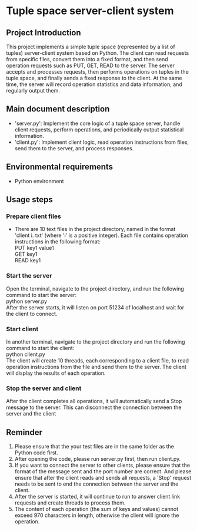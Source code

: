 # Tuple space server-client system
## Project Introduction
This project implements a simple tuple space (represented by a list of tuples) server-client system based on Python. 
The client can read requests from specific files, convert them into a fixed format, and then send operation requests such as PUT, GET, READ to the server. 
The server accepts and processes requests, then performs operations on tuples in the tuple space, and finally sends a fixed response to the client. At the same time, the server will record operation statistics and data information, and regularly output them. 
## Main document description
- 'server.py': Implement the core logic of a tuple space server, handle client requests, perform operations, and periodically output statistical information.
- 'client.py': Implement client logic, read operation instructions from files, send them to the server, and process responses.
## Environmental requirements
- Python environment
## Usage steps
### Prepare client files
- There are 10 text files in the project directory, named in the format 'client i. txt' (where 'i' is a positive integer). Each file contains operation instructions in the following format:  
PUT key1 value1  
GET key1  
READ key1
### Start the server
Open the terminal, navigate to the project directory, and run the following command to start the server:  
python server.py  
After the server starts, it will listen on port 51234 of localhost and wait for the client to connect.
### Start client
In another terminal, navigate to the project directory and run the following command to start the client:  
python client.py  
The client will create 10 threads, each corresponding to a client file, to read operation instructions from the file and send them to the server. The client will display the results of each operation.
### Stop the server and client
After the client completes all operations, it will automatically send a Stop message to the server. This can disconnect the connection between the server and the client
## Reminder
1. Please ensure that the your test files are in the same folder as the Python code first.
2. After opening the code, please run server.py first, then run client.py.
3. If you want to connect the server to other clients, please ensure that the format of the message sent and the port number are correct. And please ensure that after the client reads and sends all requests, a 'Stop' request needs to be sent to end the connection between the server and the client.
4. After the server is started, it will continue to run to answer client link requests and create threads to process them.
5. The content of each operation (the sum of keys and values) cannot exceed 970 characters in length, otherwise the client will ignore the operation.
